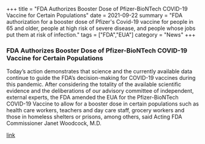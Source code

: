 +++
title = "FDA Authorizes Booster Dose of Pfizer-BioNTech COVID-19 Vaccine for Certain Populations"
date = 2021-09-22
summary = "FDA authorization for a booster dose of Pfizer's Covid-19 vaccine for people in 65 and older, people at high risk of severe disease, and people whose jobs put them at risk of infection."
tags = ["FDA","EUA"]
category = "News"
+++

### FDA Authorizes Booster Dose of Pfizer-BioNTech COVID-19 Vaccine for Certain Populations

Today’s action demonstrates that science and the currently available data continue to guide the FDA’s decision-making for COVID-19 vaccines during this pandemic. 
After considering the totality of the available scientific evidence and the deliberations of our advisory committee of independent, external experts, 
the FDA amended the EUA for the Pfizer-BioNTech COVID-19 Vaccine to allow for a booster dose in certain populations such as health care workers, teachers and day care staff, grocery workers 
and those in homeless shelters or prisons, among others, said Acting FDA Commissioner Janet Woodcock, M.D.

[link](https://www.fda.gov/news-events/press-announcements/fda-authorizes-booster-dose-pfizer-biontech-covid-19-vaccine-certain-populations)

